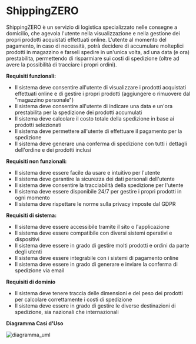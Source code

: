 # ShippingZERO

ShippingZERO è un servizio di logistica specializzato nelle consegne a domicilio, che agevola l'utente nella visualizzazione e nella gestione 
dei propri prodotti acquistati effettuati online.
L'utente al momento del pagamento, in caso di necessità, potrà decidere di accumulare molteplici prodotti in magazzino e farseli spedire in un'unica volta, 
ad una data (e ora) prestabilita, permettendo di risparmiare sui costi di spedizione (oltre ad avere la possibilità di tracciare i propri ordini).

**Requisiti funzionali:**
- Il sistema deve consentire all'utente di visualizzare i prodotti acquistati effettuati online e di gestire i propri prodotti (aggiungere o rimuovere dal "magazzino personale")
- Il sistema deve consentire all'utente di indicare una data e un'ora prestabilita per la spedizione dei prodotti accumulati
- Il sistema deve calcolare il costo totale della spedizione in base ai prodotti selezionati
- Il sistema deve permettere all'utente di effettuare il pagamento per la spedizione
- Il sistema deve generare una conferma di spedizione con tutti i dettagli dell'ordine e dei prodotti inclusi

**Requisiti non funzionali:**
- Il sistema deve essere facile da usare e intuitivo per l'utente
- Il sistema deve garantire la sicurezza dei dati personali dell'utente
- Il sistema deve consentire la tracciabilità della spedizione per l'utente
- Il sistema deve essere disponibile 24/7 per gestire i propri prodotti in ogni momento
- Il sistema deve rispettare le norme sulla privacy imposte dal GDPR

**Requisiti di sistema:**
- Il sistema deve essere accessibile tramite il sito o l'applicazione
- Il sistema deve essere compatibile con diversi sistemi operativi e dispositivi
- Il sistema deve essere in grado di gestire molti prodotti e ordini da parte degli utenti
- Il sistema deve essere integrabile con i sistemi di pagamento online
- Il sistema deve essere in grado di generare e inviare la conferma di spedizione via email

**Requisiti di dominio**
- Il sistema deve tenere traccia delle dimensioni e del peso dei prodotti per calcolare correttamente i costi di spedizione
- Il sistema deve essere in grado di gestire le diverse destinazioni di spedizione, sia nazionali che internazionali

**Diagramma Casi d'Uso**

![diagramma_uml](https://yuml.me/diagram/scruffy/usecase/[Utente]-(Accesso),%20[Utente]-(Lista%20Ordini%20in%20Arrivo),%20[Utente]-(Cronologia%20Ordini),%20[Utente]-(Il%20tuo%20Magazzino),%20[Utente]-(Spedisci),%20[Operatore]-(Lista%20Ordini%20in%20Arrivo),%20[Operatore]-(Cronologia%20Ordini),%20[Operatore]-(Il%20tuo%20Magazzino),%20[Operatore]-(Gestione%20spedizione),%20(Il%20tuo%20Magazzino)%3C(Aggiungi%20Prodotto),%20(Il%20tuo%20Magazzino)%3C(Rimuovi%20Prodotto),%20(Spedisci)%3C(Acquisto%20da%20un%20e_commerce%20esterno),%20(Aggiungi%20Prodotto)%3C(Acquisto%20da%20un%20e_commerce%20esterno),%20[Utente]-(Acquisto%20da%20un%20e_commerce),%20(Spedisci)%3E(Inserisci%20Informazioni%20per%20la%20consegna),%20(Inserisci%20Informazioni%20per%20la%20consegna)%3E(Gestione%20spedizione),%20(il%20tuo%20Magazzino)%3C(Spedisci),%20[Utente]-(Inserisci%20Informazioni%20per%20la%20consegna),%20[Utente]-(Aggiungi%20Prodotto),%20[Utente]-(Rimuovi%20Prodotto))

